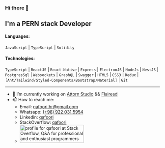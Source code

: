 ### Hi there 👋
## I'm a PERN stack Developer
#### Languages:
`JavaScript` | `TypeScript` | `Solidity`
#### Technologies:
`TypeScript` | `ReactJS` | `React-Native` | `Express` | `ElectronJS` | `NodeJs` | `NestJS` | `PostgresSql` | `Websockets` | `GraphQL` | `Swagger` | `HTML5` | `CSS3` | `Redux` | `[Ant/Tailwind/Styled-Components/Bootstrap/Material]` | `Git` 
* * *
- 🔭 I’m currently working on [Attorn Studio](https://github.com/qafoori/attorn-studio) && [Flairead](https://github.com/qafoori/flairead-web-app)
- 📫 How to reach me: 
  - Email: [qafoori.hr@gmail.com](mailto:qafoori.hr@gmail.com)
  - Whatsapp: [(+98) 922 031 5954](https://wa.me/989220315954?text=Hello%20Hamid%2C%20I%27m%20coming%20from%20your%20Github%20profile)
  - Linkedin: [qafoori](https://www.linkedin.com/in/qafoori/)
  - StackOverflow: [qafoori](https://stackoverflow.com/users/14174769/qafoori)
  - <a href="https://stackoverflow.com/users/14174769/qafoori"><img src="https://stackoverflow.com/users/flair/14174769.png?theme=dark" width="208" height="58" alt="profile for qafoori at Stack Overflow, Q&amp;A for professional and enthusiast programmers" title="profile for qafoori at Stack Overflow, Q&amp;A for professional and enthusiast programmers"></a>
